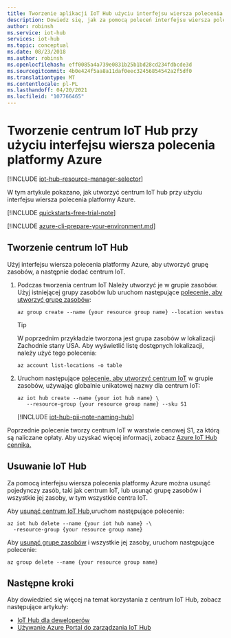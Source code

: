 ```yaml
---
title: Tworzenie aplikacji IoT Hub użyciu interfejsu wiersza polecenia platformy Azure | Microsoft Docs
description: Dowiedz się, jak za pomocą poleceń interfejsu wiersza polecenia platformy Azure utworzyć grupę zasobów, a następnie utworzyć centrum IoT w grupie zasobów. Dowiedz się również, jak usunąć koncentrator.
author: robinsh
ms.service: iot-hub
services: iot-hub
ms.topic: conceptual
ms.date: 08/23/2018
ms.author: robinsh
ms.openlocfilehash: eff0085a4a739e0831b25b1bd28cd234fdbcde3d
ms.sourcegitcommit: 4b0e424f5aa8a11daf0eec32456854542a2f5df0
ms.translationtype: MT
ms.contentlocale: pl-PL
ms.lasthandoff: 04/20/2021
ms.locfileid: "107766465"
---
```

# <a name="create-an-iot-hub-using-the-azure-cli"></a>Tworzenie centrum IoT Hub przy użyciu interfejsu wiersza polecenia platformy Azure

[!INCLUDE [iot-hub-resource-manager-selector](../../includes/iot-hub-resource-manager-selector.md)]

W tym artykule pokazano, jak utworzyć centrum IoT hub przy użyciu interfejsu wiersza polecenia platformy Azure.

[!INCLUDE [quickstarts-free-trial-note](../../includes/quickstarts-free-trial-note.md)]

[!INCLUDE [azure-cli-prepare-your-environment.md](../../includes/azure-cli-prepare-your-environment.md)]

## <a name="create-an-iot-hub"></a>Tworzenie centrum IoT Hub

Użyj interfejsu wiersza polecenia platformy Azure, aby utworzyć grupę zasobów, a następnie dodać centrum IoT.

1. Podczas tworzenia centrum IoT Należy utworzyć je w grupie zasobów. Użyj istniejącej grupy zasobów lub uruchom następujące [polecenie, aby utworzyć grupę zasobów](/cli/azure/resource):
    
   ```azurecli-interactive
   az group create --name {your resource group name} --location westus
   ```

   > [!TIP]
   > W poprzednim przykładzie tworzona jest grupa zasobów w lokalizacji Zachodnie stany USA. Aby wyświetlić listę dostępnych lokalizacji, należy użyć tego polecenia: 
   >
   > ```azurecli-interactive
   > az account list-locations -o table
   > ```
   >

2. Uruchom następujące [polecenie, aby utworzyć centrum IoT](/cli/azure/iot/hub#az_iot_hub_create) w grupie zasobów, używając globalnie unikatowej nazwy dla centrum IoT:
    
   ```azurecli-interactive
   az iot hub create --name {your iot hub name} \
      --resource-group {your resource group name} --sku S1
   ```

   [!INCLUDE [iot-hub-pii-note-naming-hub](../../includes/iot-hub-pii-note-naming-hub.md)]


Poprzednie polecenie tworzy centrum IoT w warstwie cenowej S1, za którą są naliczane opłaty. Aby uzyskać więcej informacji, zobacz [Azure IoT Hub cennika.](https://azure.microsoft.com/pricing/details/iot-hub/)

## <a name="remove-an-iot-hub"></a>Usuwanie IoT Hub

Za pomocą interfejsu [](/cli/azure/resource)wiersza polecenia platformy Azure można usunąć pojedynczy zasób, taki jak centrum IoT, lub usunąć grupę zasobów i wszystkie jej zasoby, w tym wszystkie centra IoT.

Aby [usunąć centrum IoT Hub,](/cli/azure/iot/hub#az_iot_hub_delete)uruchom następujące polecenie:

```azurecli-interactive
az iot hub delete --name {your iot hub name} -\
  -resource-group {your resource group name}
```

Aby [usunąć grupę zasobów](/cli/azure/group#az_group_delete) i wszystkie jej zasoby, uruchom następujące polecenie:

```azurecli-interactive
az group delete --name {your resource group name}
```

## <a name="next-steps"></a>Następne kroki

Aby dowiedzieć się więcej na temat korzystania z centrum IoT Hub, zobacz następujące artykuły:

* [IoT Hub dla deweloperów](iot-hub-devguide.md)
* [Używanie Azure Portal do zarządzania IoT Hub](iot-hub-create-through-portal.md)